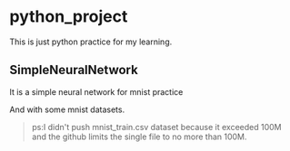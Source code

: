 # python_project

This is just python practice for my learning.

## SimpleNeuralNetwork 
It is a simple neural network for mnist practice

And with some mnist datasets.

>ps:I didn't push mnist_train.csv dataset because it exceeded 100M and the github limits the single file to no more than 100M.

